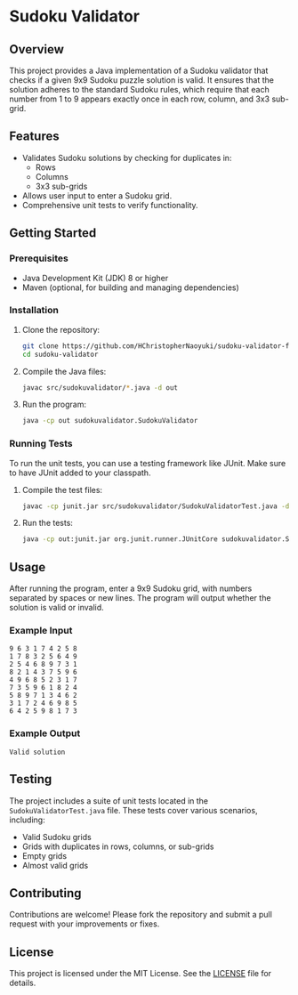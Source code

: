 # Sudoku Validator

## Overview
This project provides a Java implementation of a Sudoku validator that checks if a given 9x9 Sudoku puzzle solution is valid. It ensures that the solution adheres to the standard Sudoku rules, which require that each number from 1 to 9 appears exactly once in each row, column, and 3x3 sub-grid.

## Features
- Validates Sudoku solutions by checking for duplicates in:
  - Rows
  - Columns
  - 3x3 sub-grids
- Allows user input to enter a Sudoku grid.
- Comprehensive unit tests to verify functionality.

## Getting Started

### Prerequisites
- Java Development Kit (JDK) 8 or higher
- Maven (optional, for building and managing dependencies)

### Installation
1. Clone the repository:
   ```bash
   git clone https://github.com/HChristopherNaoyuki/sudoku-validator-final.git
   cd sudoku-validator
   ```

2. Compile the Java files:
   ```bash
   javac src/sudokuvalidator/*.java -d out
   ```

3. Run the program:
   ```bash
   java -cp out sudokuvalidator.SudokuValidator
   ```

### Running Tests
To run the unit tests, you can use a testing framework like JUnit. Make sure to have JUnit added to your classpath.

1. Compile the test files:
   ```bash
   javac -cp junit.jar src/sudokuvalidator/SudokuValidatorTest.java -d out
   ```

2. Run the tests:
   ```bash
   java -cp out:junit.jar org.junit.runner.JUnitCore sudokuvalidator.SudokuValidatorTest
   ```

## Usage
After running the program, enter a 9x9 Sudoku grid, with numbers separated by spaces or new lines. The program will output whether the solution is valid or invalid.

### Example Input
```
9 6 3 1 7 4 2 5 8
1 7 8 3 2 5 6 4 9
2 5 4 6 8 9 7 3 1
8 2 1 4 3 7 5 9 6
4 9 6 8 5 2 3 1 7
7 3 5 9 6 1 8 2 4
5 8 9 7 1 3 4 6 2
3 1 7 2 4 6 9 8 5
6 4 2 5 9 8 1 7 3
```

### Example Output
```
Valid solution
```

## Testing
The project includes a suite of unit tests located in the `SudokuValidatorTest.java` file. These tests cover various scenarios, including:
- Valid Sudoku grids
- Grids with duplicates in rows, columns, or sub-grids
- Empty grids
- Almost valid grids

## Contributing
Contributions are welcome! Please fork the repository and submit a pull request with your improvements or fixes.

## License
This project is licensed under the MIT License. See the [LICENSE](LICENSE) file for details.
